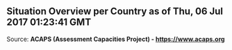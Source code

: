 ## Situation Overview per Country as of Thu, 06 Jul 2017 01:23:41 GMT

Source: **ACAPS (Assessment Capacities Project) - https://www.acaps.org**